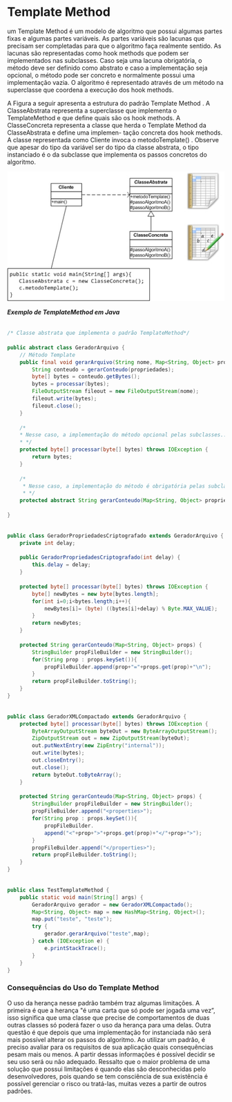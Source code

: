 # Template Method

um Template Method é um modelo de algoritmo que possui algumas partes fixas e algumas
partes variáveis. As partes variáveis são lacunas que precisam ser completadas para que
o algoritmo faça realmente sentido. As lacunas são representadas como hook methods que 
podem ser implementados nas subclasses. Caso seja uma lacuna obrigatória, o método deve 
ser definido como abstrato e caso a implementação seja opcional, o método pode ser concreto
e normalmente possui uma implementação vazia. O algoritmo é representado através de um método
na superclasse que coordena a execução dos hook methods.

A Figura a seguir apresenta a estrutura do padrão Template Method . A
ClasseAbstrata representa a superclasse que implementa o TemplateMethod
e que define quais são os hook methods. A ClasseConcreta representa a classe
que herda o Template Method da ClasseAbstrata e define uma implemen-
tação concreta dos hook methods. A classe representada como Cliente invoca o
metodoTemplate() . Observe que apesar do tipo da variável ser do tipo da classe
abstrata, o tipo instanciado é o da subclasse que implementa os passos concretos do
algoritmo.

![Template-Methods](../../IMAGES/templatemethod.png)

***Exemplo de TemplateMethod em Java***

```java

/* Classe abstrata que implementa o padrão TemplateMethod*/

public abstract class GeradorArquivo {
    // Método Template
    public final void gerarArquivo(String nome, Map<String, Object> propriedades) throws IOException {
        String conteudo = gerarConteudo(propriedades);
        byte[] bytes = conteudo.getBytes();
        bytes = processar(bytes);
        FileOutputStream fileout = new FileOutputStream(nome);
        fileout.write(bytes);
        fileout.close();
    }

    /*
    * Nesse caso, a implementação do método opcional pelas subclasses...
    * */
    protected byte[] processar(byte[] bytes) throws IOException {
        return bytes;
    }

    /*
     * Nesse caso, a implementação do método é obrigatória pelas subclasses pois ele é abstrato...
     * */
    protected abstract String gerarConteudo(Map<String, Object> propriedades);

}

```

```java

public class GeradorPropriedadesCriptografado extends GeradorArquivo {
    private int delay;

    public GeradorPropriedadesCriptografado(int delay) {
        this.delay = delay;
    }

    protected byte[] processar(byte[] bytes) throws IOException {
        byte[] newBytes = new byte[bytes.length];
        for(int i=0;i<bytes.length;i++){
            newBytes[i]= (byte) ((bytes[i]+delay) % Byte.MAX_VALUE);
        }
        return newBytes;
    }

    protected String gerarConteudo(Map<String, Object> props) {
        StringBuilder propFileBuilder = new StringBuilder();
        for(String prop : props.keySet()){
            propFileBuilder.append(prop+"="+props.get(prop)+"\n");
        }
        return propFileBuilder.toString();
    }
}

```

```java 

public class GeradorXMLCompactado extends GeradorArquivo {
    protected byte[] processar(byte[] bytes) throws IOException {
        ByteArrayOutputStream byteOut = new ByteArrayOutputStream();
        ZipOutputStream out = new ZipOutputStream(byteOut);
        out.putNextEntry(new ZipEntry("internal"));
        out.write(bytes);
        out.closeEntry();
        out.close();
        return byteOut.toByteArray();
    }

    protected String gerarConteudo(Map<String, Object> props) {
        StringBuilder propFileBuilder = new StringBuilder();
        propFileBuilder.append("<properties>");
        for(String prop : props.keySet()){
            propFileBuilder.
            append("<"+prop+">"+props.get(prop)+"</"+prop+">");
        }
        propFileBuilder.append("</properties>");
        return propFileBuilder.toString();
    }
}

```

```java

public class TestTemplateMethod {
    public static void main(String[] args) {
        GeradorArquivo gerador = new GeradorXMLCompactado();
        Map<String, Object> map = new HashMap<String, Object>();
        map.put("teste", "teste");
        try {
            gerador.gerarArquivo("teste",map);
        } catch (IOException e) {
            e.printStackTrace();
        }
    }
}

```

### Consequências do Uso do Template Method

O uso da herança nesse padrão também traz algumas limitações. A primeira é que a herança
"é uma carta que só pode ser jogada uma vez”, isso significa que uma classe que precise de
comportamentos de duas outras classes só poderá fazer o uso da herança para uma delas.
Outra questão é que depois que uma implementação for instanciada não será mais possível
alterar os passos do algoritmo.
Ao utilizar um padrão, é preciso avaliar para os requisitos de sua aplicação quais
consequências pesam mais ou menos. A partir dessas informações é possível decidir
se seu uso será ou não adequado. Ressalto que o maior problema de uma solução
que possui limitações é quando elas são desconhecidas pelo desenvolvedores, pois
quando se tem consciência de sua existência é possível gerenciar o risco ou tratá-las,
muitas vezes a partir de outros padrões.